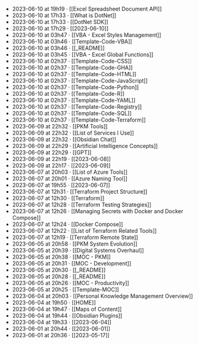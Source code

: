 - 2023-06-10 at 19h19 · [[Excel Spreadsheet Document API]]
- 2023-06-10 at 17h33 · [[What is DotNet]]
- 2023-06-10 at 17h33 · [[DotNet SDK]]
- 2023-06-10 at 17h29 · [[2023-06-10]]
- 2023-06-10 at 03h47 · [[VBA - Excel Styles Management]]
- 2023-06-10 at 03h46 · [[Template-Code-VBA]]
- 2023-06-10 at 03h46 · [[_README]]
- 2023-06-10 at 03h45 · [[VBA - Excel Global Functions]]
- 2023-06-10 at 02h37 · [[Template-Code-CSS]]
- 2023-06-10 at 02h37 · [[Template-Code-GHA]]
- 2023-06-10 at 02h37 · [[Template-Code-HTML]]
- 2023-06-10 at 02h37 · [[Template-Code-JavaScript]]
- 2023-06-10 at 02h37 · [[Template-Code-Python]]
- 2023-06-10 at 02h37 · [[Template-Code-R]]
- 2023-06-10 at 02h37 · [[Template-Code-YAML]]
- 2023-06-10 at 02h37 · [[Template-Code-Registry]]
- 2023-06-10 at 02h37 · [[Template-Code-SQL]]
- 2023-06-10 at 02h37 · [[Template-Code-Terraform]]
- 2023-06-09 at 22h32 · [[PKM Tools]]
- 2023-06-09 at 22h32 · [[List of Services I Use]]
- 2023-06-09 at 22h32 · [[Obsidian Chat]]
- 2023-06-09 at 22h29 · [[Artificial Intelligence Concepts]]
- 2023-06-09 at 22h29 · [[GPT]]
- 2023-06-09 at 22h19 · [[2023-06-08]]
- 2023-06-09 at 22h17 · [[2023-06-09]]
- 2023-06-07 at 20h03 · [[List of Azure Tools]]
- 2023-06-07 at 20h01 · [[Azure Naming Tool]]
- 2023-06-07 at 19h55 · [[2023-06-07]]
- 2023-06-07 at 12h31 · [[Terraform Project Structure]]
- 2023-06-07 at 12h30 · [[Terraform]]
- 2023-06-07 at 12h28 · [[Terraform Testing Strategies]]
- 2023-06-07 at 12h26 · [[Managing Secrets with Docker and Docker Compose]]
- 2023-06-07 at 12h24 · [[Docker Compose]]
- 2023-06-07 at 12h22 · [[List of Terraform Related Tools]]
- 2023-06-07 at 12h19 · [[Terraform Remote State]]
- 2023-06-05 at 20h58 · [[PKM System Evolution]]
- 2023-06-05 at 20h39 · [[Digital Systems Overhaul]]
- 2023-06-05 at 20h38 · [[MOC - PKM]]
- 2023-06-05 at 20h31 · [[MOC - Development]]
- 2023-06-05 at 20h30 · [[_README]]
- 2023-06-05 at 20h28 · [[_README]]
- 2023-06-05 at 20h26 · [[MOC - Productivity]]
- 2023-06-05 at 20h25 · [[Template-MOC]]
- 2023-06-04 at 20h03 · [[Personal Knowledge Management Overview]]
- 2023-06-04 at 19h50 · [[HOME]]
- 2023-06-04 at 19h47 · [[Maps of Content]]
- 2023-06-04 at 19h44 · [[Obsidian Plugins]]
- 2023-06-04 at 19h33 · [[2023-06-04]]
- 2023-06-01 at 20h44 · [[2023-06-01]]
- 2023-06-01 at 20h36 · [[2023-05-17]]
